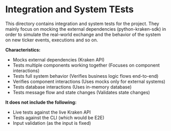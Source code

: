 # Integration and System TEsts

This directory contains integration and system tests for the project. They
mainly focus on mocking the external dependencies (python-kraken-sdk) in order
to simulate the real-world exchange and the behavior of the system on new ticker
events, executions and so on.

**Characteristics:**

- Mocks external dependencies (Kraken API)
- Tests multiple components working together (Focuses on component interactions)
- Tests full system behavior (Verifies business logic flows end-to-end)
- Verifies component interactions (Uses mocks only for external systems)
- Tests database interactions (Uses in-memory database)
- Tests message flow and state changes (Validates state changes)

**It does not include the following:**

- Live tests against the live Kraken API
- Tests against the CLI (which would be E2E)
- Input validation (as the input is fixed)
